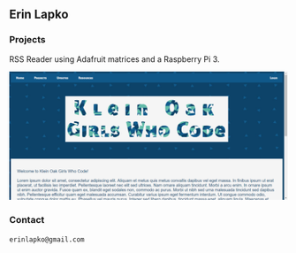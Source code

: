 ## Erin Lapko


### Projects

RSS Reader using Adafruit matrices and a Raspberry Pi 3.


<img src="MainPage.PNG">


###  Contact
```markdown
erinlapko@gmail.com
```
